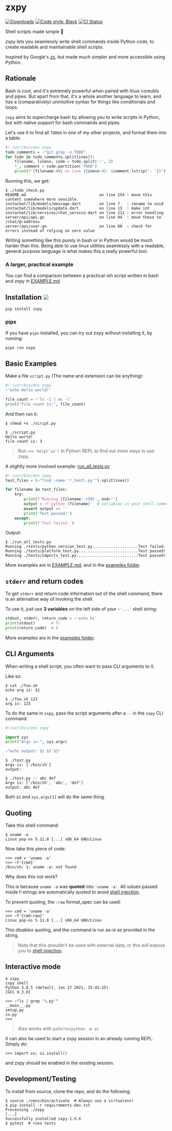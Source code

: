 # zxpy

[![Downloads](https://pepy.tech/badge/zxpy)](https://pepy.tech/project/zxpy)
[![Code style: Black](https://img.shields.io/badge/code%20style-black-000000.svg)](https://github.com/psf/black)
[![CI Status](https://github.com/tusharsadhwani/zxpy/actions/workflows/tox.yml/badge.svg)](https://github.com/tusharsadhwani/zxpy/actions/workflows/tox.yml)

Shell scripts made simple 🐚

zxpy lets you seamlessly write shell commands inside Python code, to create readable and maintainable shell scripts.

Inspired by Google's [zx](https://github.com/google/zx), but made much simpler and more accessible using Python.

## Rationale

Bash is cool, and it's extremely powerful when paired with linux coreutils and pipes. But apart from that, it's a whole another language to learn, and has a (comparatively) unintuitive syntax for things like conditionals and loops.

`zxpy` aims to supercharge bash by allowing you to write scripts in Python, but with native support for bash commands and pipes.

Let's use it to find all `TODO`s in one of my other projects, and format them into a table:

```python
#! /usr/bin/env zxpy
todo_comments = ~"git grep -n TODO"
for todo in todo_comments.splitlines():
    filename, lineno, code = todo.split(':', 2)
    *_, comment = code.partition('TODO')
    print(f"{filename:40} on line {lineno:4}: {comment.lstrip(': ')}")
```

Running this, we get:

```console
$ ./todo_check.py
README.md                                on line 154 : move this content somewhere more sensible.
instachat/lib/models/message.dart        on line 7   : rename to uuid
instachat/lib/models/update.dart         on line 13  : make int
instachat/lib/services/chat_service.dart on line 211 : error handling
server/api/api.go                        on line 94  : move these to /chat/@:address
server/api/user.go                       on line 80  : check for errors instead of relying on zero value
```

Writing something like this purely in bash or in Python would be much harder than this. Being able to use linux utilities seamlessly with a readable, general purpose language is what makes this a really powerful tool.

### A larger, practical example

You can find a comparison between a practical-ish script written in bash and
zxpy in [EXAMPLE.md](./EXAMPLE.md)

## Installation <a href="https://pypi.org/project/zxpy"><img src="https://img.shields.io/badge/pypi-zxpy-blue?style=flat"></a>

```console
pip install zxpy
```

### pipx

If you have `pipx` installed, you can try out zxpy without installing it, by running:

```console
pipx run zxpy
```

## Basic Examples

Make a file `script.py` (The name and extension can be anything):

```python
#! /usr/bin/env zxpy
~'echo Hello world!'

file_count = ~'ls -1 | wc -l'
print("file count is:", file_count)
```

And then run it:

```console
$ chmod +x ./script.py

$ ./script.py
Hello world!
file count is: 3
```

> Run `>>> help('zx')` in Python REPL to find out more ways to use zxpy.

A slightly more involved example: [run_all_tests.py](./examples/run_all_tests.py)

```python
#! /usr/bin/env zxpy
test_files = (~"find -name '*_test\.py'").splitlines()

for filename in test_files:
    try:
        print(f'Running {filename:.<50}', end='')
        output = ~f'python {filename}'  # variables in your shell commands :D
        assert output == ''
        print('Test passed!')
    except:
        print(f'Test failed.')
```

Output:

```console
$ ./run_all_tests.py
Running ./tests/python_version_test.py....................Test failed.
Running ./tests/platform_test.py..........................Test passed!
Running ./tests/imports_test.py...........................Test passed!
```

More examples are in [EXAMPLE.md](./EXAMPLE.md), and in the [examples folder](./examples).

## `stderr` and return codes

To get `stderr` and return code information out of the shell command, there is an
alternative way of invoking the shell.

To use it, just use **3 variables** on the
left side of your `~'...'` shell string:

```python
stdout, stderr, return_code = ~'echo hi'
print(stdout)       # hi
print(return_code)  # 0
```

More examples are in the [examples folder](./examples).

## CLI Arguments

When writing a shell script, you often want to pass CLI arguments to it.

Like so:

```console
$ cat ./foo.sh
echo arg is: $1

$ ./foo.sh 123
arg is: 123
```

To do the same in `zxpy`, pass the script arguments after a `--` in the `zxpy` CLI command.

```python
#!/usr/bin/env zxpy

import sys
print("Argv is:", sys.argv)

~"echo output: $1 $2 $3"
```

```console
$ ./test.py
Argv is: ['/bin/sh']
output:

$ ./test.py -- abc def
Argv is: ['/bin/sh', 'abc', 'def']
output: abc def
```

Both `$1` and `sys.argv[1]` will do the same thing.

## Quoting

Take this shell command:

```console
$ uname -a
Linux pop-os 5.11.0 [...] x86_64 GNU/Linux
```

Now take this piece of code:

```pycon
>>> cmd = 'uname -a'
>>> ~f'{cmd}'
/bin/sh: 1: uname -a: not found
```

Why does this not work?

This is because `uname -a` was **quoted** into `'uname -a'`. All values passed
inside f-strings are automatically quoted to avoid [shell injection][1].

To prevent quoting, the `:raw` format_spec can be used:

```pycon
>>> cmd = 'uname -a'
>>> ~f'{cmd:raw}'
Linux pop-os 5.11.0 [...] x86_64 GNU/Linux
```

This _disables_ quoting, and the command is run as-is as provided in the string.

> Note that this shouldn't be used with external data, or this _will_ expose you
> to [shell injection][1].

## Interactive mode

```pycon
$ zxpy
zxpy shell
Python 3.8.5 (default, Jan 27 2021, 15:41:15)
[GCC 9.3.0]

>>> ~"ls | grep '\.py'"
__main__.py
setup.py
zx.py
>>>
```

> Also works with `path/to/python -m zx`

It can also be used to start a zxpy session in an already running REPL.
Simply do:

```pycon
>>> import zx; zx.install()
```

and zxpy should be enabled in the existing session.

## Development/Testing

To install from source, clone the repo, and do the following:

```console
$ source ./venv/bin/activate  # Always use a virtualenv!
$ pip install -r requirements-dev.txt
Processing ./zxpy
[...]
Successfully installed zxpy-1.X.X
$ pytest  # runs tests
```

[1]: https://owasp.org/www-community/attacks/Command_Injection
